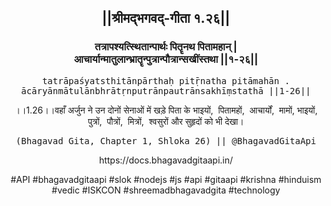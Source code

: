 <center><h2>||श्रीमद्‍भगवद्‍-गीता १.२६||</h2>
<h3>तत्रापश्यत्स्थितान्पार्थः पितॄनथ पितामहान् |<br/>आचार्यान्मातुलान्भ्रातॄन्पुत्रान्पौत्रान्सखींस्तथा ||१-२६||</h3>
<pre>tatrāpaśyatsthitānpārthaḥ pitṝnatha pitāmahān .<br/>ācāryānmātulānbhrātṛnputrānpautrānsakhīṃstathā ||1-26||</pre>
<p>।।1.26।।वहाँ अर्जुन ने उन दोनों सेनाओं में खड़े पिता के भाइयों,  पितामहों,  आचार्यों,  मामों, भाइयों, पुत्रों,  पौत्रों,  मित्रों,  श्वसुरों और सुहृदों को भी देखा।</p>
<pre>(Bhagavad Gita, Chapter 1, Shloka 26) || @BhagavadGitaApi</pre><p>https://docs.bhagavadgitaapi.in/</p><p>#API #bhagavadgitaapi #slok #nodejs #js #api #gitaapi #krishna #hinduism #vedic #ISKCON #shreemadbhagavadgita #technology</p></center>